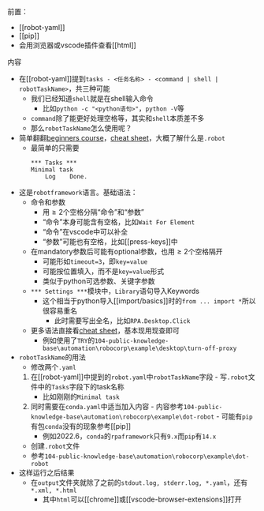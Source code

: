 前置：
- [[robot-yaml]]
- [[pip]]
- 会用浏览器或vscode插件查看[[html]]

内容
- 在[[robot-yaml]]提到`tasks - <任务名称> - <command | shell | robotTaskName>`，共三种可能
  - 我们已经知道`shell`就是在shell输入命令
    - 比如`python -c "<python语句>"`，`python -V`等
  - `command`除了能更好处理空格等，其实和`shell`本质差不多
  - 那么`robotTaskName`怎么使用呢？
- 简单翻翻[beginners course](https://robocorp.com/docs/courses/beginners-course)，[cheat sheet](https://robocorp.com/docs/languages-and-frameworks/robot-framework/cheat-sheet)，大概了解什么是`.robot`
  - 最简单的只需要
    ```robotframework
    *** Tasks ***
    Minimal task
        Log    Done.
    ```
- 这是`robotframework`语言。基础语法：
  - 命令和参数
    - 用$\ge 2$个空格分隔“命令”和“参数”
    - “命令”本身可能含有空格，比如`Wait For Element`
    - “命令”在vscode中可以补全
    - “参数”可能也有空格，比如[[press-keys]]中
  - 在mandatory参数后可能有optional参数，也用$\ge 2$个空格隔开
    - 可能形如`timeout=3`，即`key=value`
    - 可能按位置填入，而不是`key=value`形式
    - 类似于python可选参数、关键字参数
  - `*** Settings ***`模块中，`Library`语句导入Keywords
    - 这个相当于python导入[[import/basics]]时的`from ... import *`所以很容易重名
      - 此时需要写出全名，比如`RPA.Desktop.Click`
  - 更多语法直接看[cheat sheet](https://robocorp.com/docs/languages-and-frameworks/robot-framework/cheat-sheet)，基本现用现查即可
    - 例如使用了`TRY`的`104-public-knowledge-base\automation\robocorp\example\desktop\turn-off-proxy`
- `robotTaskName`的用法
    - 修改两个`.yaml`
    1. 在[[robot-yaml]]中提到的`robot.yaml`中`robotTaskName`字段
      - 写`.robot`文件中的`Tasks`字段下的task名称
        - 比如刚刚的`Minimal task`
    2. 同时需要在`conda.yaml`中适当加入内容
      - 内容参考`104-public-knowledge-base\automation\robocorp\example\dot-robot`
      - 可能有`pip`有包`conda`没有的现象参考[[pip]]
        - 例如2022.6，`conda`的`rpaframework`只有`9.x`而`pip`有`14.x`
    - 创建`.robot`文件
    - 参考`104-public-knowledge-base\automation\robocorp\example\dot-robot`
- 这样运行之后结果
  - 在`output`文件夹就除了之前的`stdout.log, stderr.log, *.yaml`，还有`*.xml, *.html`
    - 其中`html`可以[[chrome]]或[[vscode-browser-extensions]]打开